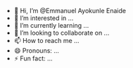 - 👋 Hi, I’m @Emmanuel Ayokunle Enaide 
- 👀 I’m interested in ...
- 🌱 I’m currently learning ...
- 💞️ I’m looking to collaborate on ...
- 📫 How to reach me ...
- 😄 Pronouns: ...
- ⚡ Fun fact: ...

<!---
Fullhouze/Fullhouze is a ✨ special ✨ repository because its `README.md` (this file) appears on your GitHub profile.
You can click the Preview link to take a look at your changes.
--->
